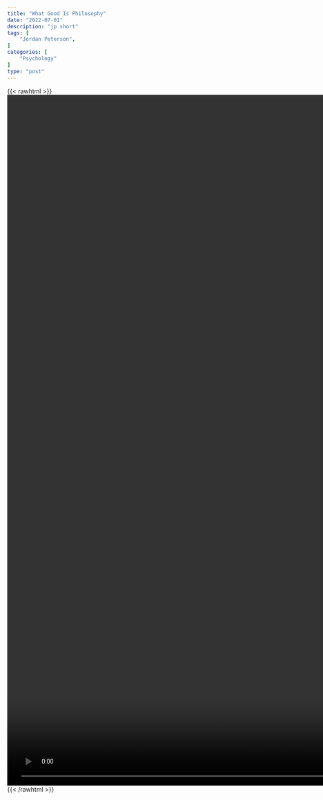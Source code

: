 ```yaml
---
title: "What Good Is Philosophy"
date: "2022-07-01"
description: "jp short"
tags: [
    "Jordan Peterson",
]
categories: [
    "Psychology"
]
type: "post"
---
```

{{< rawhtml >}}
    <video style="height:40vh;width:auto" overflow="hidden" controls>
        <source src="https://clips.dev00ps.com/Jordan_Peterson/What_good_is_philosophy.mp4" type="video/mp4"> 
    </video>
{{< /rawhtml >}}


